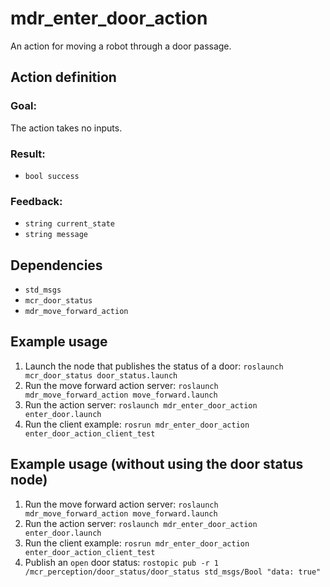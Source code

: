 # mdr_enter_door_action

An action for moving a robot through a door passage.

## Action definition

### Goal:

The action takes no inputs.

### Result:

* ``bool success``

### Feedback:

* ``string current_state``
* ``string message``

## Dependencies

* ``std_msgs``
* ``mcr_door_status``
* ``mdr_move_forward_action``

## Example usage

1. Launch the node that publishes the status of a door: ``roslaunch mcr_door_status door_status.launch``
2. Run the move forward action server: ``roslaunch mdr_move_forward_action move_forward.launch``
3. Run the action server: ``roslaunch mdr_enter_door_action enter_door.launch``
4. Run the client example: ``rosrun mdr_enter_door_action enter_door_action_client_test``

## Example usage (without using the door status node)

1. Run the move forward action server: ``roslaunch mdr_move_forward_action move_forward.launch``
2. Run the action server: ``roslaunch mdr_enter_door_action enter_door.launch``
3. Run the client example: ``rosrun mdr_enter_door_action enter_door_action_client_test``
4. Publish an ``open`` door status: ``rostopic pub -r 1 /mcr_perception/door_status/door_status std_msgs/Bool "data: true"``
